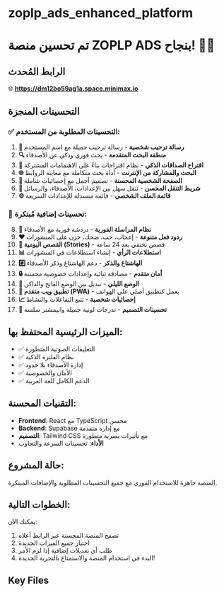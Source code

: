 # zoplp_ads_enhanced_platform

# تم تحسين منصة ZOPLP ADS بنجاح! 🎉✨

## الرابط المُحدث
🌐 **https://dm12bo59ag1a.space.minimax.io**

## التحسينات المنجزة

### ✅ التحسينات المطلوبة من المستخدم:

1. **🎉 رسالة ترحيب شخصية** - رسالة ترحيب جميلة مع اسم المستخدم
2. **🔍 منطقة البحث المتقدمة** - بحث فوري وذكي عن الأصدقاء
3. **👥 اقتراح الصداقات الذكي** - نظام اقتراحات بناءً على الاهتمامات المشتركة
4. **🌐 البحث والمشاركة من الإنترنت** - أداة بحث متكاملة مع معاينة الروابط
5. **📱 الصفحة الشخصية المحسنة** - تصميم أجمل مع إحصائيات شاملة
6. **🧭 شريط التنقل المحسن** - تنقل سهل بين الإعدادات، الأصدقاء، والرسائل
7. **⚙️ قائمة الملف الشخصي** - قائمة منسدلة للإعدادات السريعة

### 🚀 تحسينات إضافية مُبتكرة:

8. **💬 نظام المراسلة الفورية** - دردشة فورية مع الأصدقاء
9. **❤️ ردود فعل متنوعة** - إعجاب، حب، ضحك، حزن على المنشورات
10. **📖 القصص اليومية (Stories)** - قصص تختفي بعد 24 ساعة
11. **📊 استطلاعات الرأي** - إنشاء استطلاعات في المنشورات
12. **#️⃣ الهاشتاغ والذكر** - دعم الهاشتاغ وذكر الأصدقاء
13. **🔒 أمان متقدم** - مصادقة ثنائية وإعدادات خصوصية محسنة
14. **🌙 الوضع الليلي** - تبديل بين الوضع الفاتح والداكن
15. **📱 تطبيق ويب متقدم (PWA)** - يعمل كتطبيق أصلي على الهواتف
16. **📈 إحصائيات شخصية** - تتبع التفاعلات والنشاط
17. **🎨 تحسينات التصميم** - تدرجات لونية جميلة وانيمشنز سلسة

## الميزات الرئيسية المحتفظ بها:
- ✅ التعليقات الصوتية المتطورة
- ✅ نظام الفلترة الذكية
- ✅ إدارة الأصدقاء بلا حدود
- ✅ الأمان والخصوصية
- ✅ الدعم الكامل للغة العربية

## التقنيات المحسنة:
- **Frontend**: React مع TypeScript محسن
- **Backend**: Supabase مع إدارة متقدمة
- **التصميم**: Tailwind CSS مع تأثيرات بصرية متطورة
- **الأداء**: تحسينات السرعة والتجاوب

## حالة المشروع:
المنصة جاهزة للاستخدام الفوري مع جميع التحسينات المطلوبة والإضافات المبتكرة.

## الخطوات التالية:
يمكنك الآن:
1. تصفح المنصة المحسنة عبر الرابط أعلاه
2. اختبار جميع الميزات الجديدة
3. طلب أي تعديلات إضافية إذا لزم الأمر
4. البدء في استخدام المنصة والاستمتاع بالتجربة الجديدة!

## Key Files


